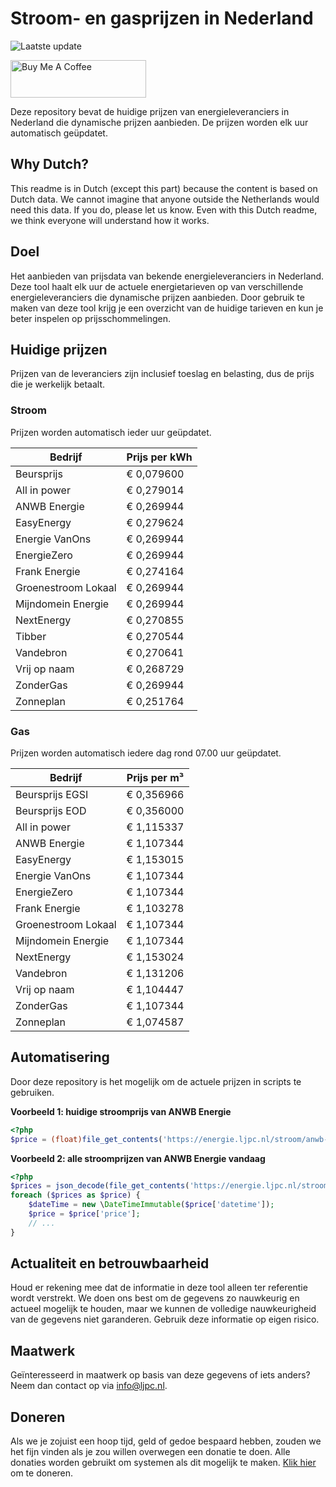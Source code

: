 # Stroom- en gasprijzen in Nederland

![Laatste update](https://img.shields.io/badge/laatste%20update-2023--05--04%2011%3A00%20CET-brightgreen)

<a href="https://www.buymeacoffee.com/Lars-" target="_blank"><img src="https://cdn.buymeacoffee.com/buttons/v2/default-orange.png" alt="Buy Me A Coffee" height="60" style="height: 60px !important;width: 217px !important;" ></a>

Deze repository bevat de huidige prijzen van energieleveranciers in Nederland die dynamische prijzen aanbieden. De prijzen worden elk uur automatisch geüpdatet.

## Why Dutch?

This readme is in Dutch (except this part) because the content is based on Dutch data. We cannot imagine that anyone outside the Netherlands would need this data. If you do, please let us know. Even with this Dutch readme, we think
everyone will understand how it works.

## Doel

Het aanbieden van prijsdata van bekende energieleveranciers in Nederland. Deze tool haalt elk uur de actuele energietarieven op van verschillende energieleveranciers die dynamische prijzen aanbieden. Door gebruik te maken van deze tool
krijg je een overzicht van de huidige tarieven en kun je beter inspelen op prijsschommelingen.

## Huidige prijzen

Prijzen van de leveranciers zijn inclusief toeslag en belasting, dus de prijs die je werkelijk betaalt.

### Stroom

Prijzen worden automatisch ieder uur geüpdatet.

 Bedrijf | Prijs per kWh 
---------|---------------
Beursprijs | € 0,079600
All in power | € 0,279014
ANWB Energie | € 0,269944
EasyEnergy | € 0,279624
Energie VanOns | € 0,269944
EnergieZero | € 0,269944
Frank Energie | € 0,274164
Groenestroom Lokaal | € 0,269944
Mijndomein Energie | € 0,269944
NextEnergy | € 0,270855
Tibber | € 0,270544
Vandebron | € 0,270641
Vrij op naam | € 0,268729
ZonderGas | € 0,269944
Zonneplan | € 0,251764


### Gas

Prijzen worden automatisch iedere dag rond 07.00 uur geüpdatet.

 Bedrijf | Prijs per m³ 
---------|--------------
Beursprijs EGSI | € 0,356966
Beursprijs EOD | € 0,356000
All in power | € 1,115337
ANWB Energie | € 1,107344
EasyEnergy | € 1,153015
Energie VanOns | € 1,107344
EnergieZero | € 1,107344
Frank Energie | € 1,103278
Groenestroom Lokaal | € 1,107344
Mijndomein Energie | € 1,107344
NextEnergy | € 1,153024
Vandebron | € 1,131206
Vrij op naam | € 1,104447
ZonderGas | € 1,107344
Zonneplan | € 1,074587


## Automatisering

Door deze repository is het mogelijk om de actuele prijzen in scripts te gebruiken.

**Voorbeeld 1: huidige stroomprijs van ANWB Energie**

```php
<?php
$price = (float)file_get_contents('https://energie.ljpc.nl/stroom/anwb-energie-nu.txt');

```

**Voorbeeld 2: alle stroomprijzen van ANWB Energie vandaag**

```php
<?php
$prices = json_decode(file_get_contents('https://energie.ljpc.nl/stroom/all-in-power-vandaag.json'),true);
foreach ($prices as $price) {
    $dateTime = new \DateTimeImmutable($price['datetime']);
    $price = $price['price'];
    // ...
}
```

## Actualiteit en betrouwbaarheid

Houd er rekening mee dat de informatie in deze tool alleen ter referentie wordt verstrekt. We doen ons best om de gegevens zo nauwkeurig en actueel mogelijk te houden, maar we kunnen de volledige nauwkeurigheid van de gegevens niet
garanderen. Gebruik deze informatie op eigen risico.

## Maatwerk

Geïnteresseerd in maatwerk op basis van deze gegevens of iets anders? Neem dan contact op
via [info@ljpc.nl](mailto:info@ljpc.nl?subject=Energie%20prijzen).

## Doneren

Als we je zojuist een hoop tijd, geld of gedoe bespaard hebben, zouden we het fijn vinden als je zou willen overwegen een
donatie te doen. Alle donaties worden gebruikt om systemen als dit mogelijk te
maken. [Klik hier](https://www.buymeacoffee.com/Lars-) om te doneren.
